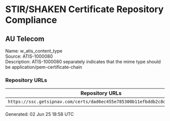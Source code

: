 # STIR/SHAKEN Certificate Repository Compliance

## AU Telecom

Name: w_atis_content_type\
Source: ATIS-1000080\
Description: ATIS-1000080 separately indicates that the mime type should be application/pem-certificate-chain
### Repository URLs

| Repository URLs | Not After |  Problems | Link |
|-----------------|-----------|-----------|------|
| `https://ssc.getsipnav.com/certs/dad6ec455e785300b11efbddb2c8d296b0ddf585` | 16&#160;Apr&#160;25&#160;00:42&#160;UTC | true | [view](../../REPOS/1999e07607d97e3f495c9d023f4574fe3c6efb8a/README.md) |


Generated: 02 Jun 25 18:58 UTC